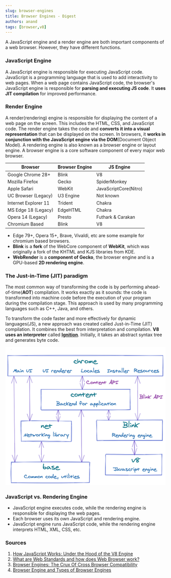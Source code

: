```yaml
---
slug: browser-engines
title: Browser Engines - Digest
authors: anand
tags: [browser,v8]
---
```


A JavaScript engine and a render engine are both important components of a web browser. However, they have different functions.

### JavaScript Engine

A JavaScript engine is responsible for executing JavaScript code. JavaScript is a programming language that is used to add interactivity to web pages. When a web page contains JavaScript code, the browser's JavaScript engine is responsible for **parsing and executing JS code**. It **uses JIT compilation** for improved performance.

### Render Engine

A render(rendering) engine is responsible for displaying the content of a web page on the screen. This includes the HTML, CSS, and JavaScript code. The render engine takes the code and **converts it into a visual representation** that can be displayed on the screen. In browsers, it **works in conjunction with the JavaScript engine via the DOM**(Document Object Model). A rendering engine is also known as a browser engine or layout engine. A browser engine is a core software component of every major web browser.

<!--truncate-->

| **Browser**          | **Browser Engine** | **JS Engine**         |
|----------------------|--------------------|-----------------------|
| Google Chrome 28+    | Blink              | V8                    |
| Mozilla Firefox      | Gecko              | SpiderMonkey          |
| Apple Safari         | WebKit             | JavaScriptCore(Nitro) |
| UC Browser (Legacy)  | U3 Engine          | Not known             |
| Internet Explorer 11 | Trident            | Chakra                |
| MS Edge 18 (Legacy)  | EdgeHTML           | Chakra                |
| Opera 14 (Legacy)    | Presto             | Futhark & Carakan     |
| Chromium Based       | Blink              | V8                    |


* Edge 79+, Opera 15+, Brave, Vivaldi, etc are some example for chromium based browsers.
* **Blink** is a **fork** of the WebCore component of **WebKit**, which was originally a fork of the KHTML and KJS libraries from KDE.
* **WebRender** is a **component of Gecko**, the browser engine and is a GPU-based **2D rendering engine**.

### The Just-in-Time (JIT) paradigm

The most common way of transforming the code is by performing ahead-of-time(**AOT**) compilation. It works exactly as it sounds: the code is transformed into machine code before the execution of your program during the compilation stage. This approach is used by many programming languages such as C++, Java, and others.

To transform the code faster and more effectively for dynamic languages(JS), a new approach was created called Just-in-Time (JIT) compilation. It combines the best from interpretation and compilation. **V8 uses an interpreter** called [**Ignition**](https://github.com/v8/v8/blob/master/src/interpreter/interpreter.h). Initially, it takes an abstract syntax tree and generates byte code.

![chicken or egg](./chromium-browser.png)

### JavaScript vs. Rendering Engine

* JavaScript engine executes code, while the rendering engine is responsible for displaying the web pages.
* Each browser uses its own JavaScript and rendering engine.
* JavaScript engine runs JavaScript code, while the rendering engine interprets HTML, XML, CSS, etc.

### Sources

1. [How JavaScript Works: Under the Hood of the V8 Engine](https://www.freecodecamp.org/news/javascript-under-the-hood-v8/)
2. [What are Web Standards and how does Web Browser work?](https://lyamkin.com/blog/what-are-web-standards-and-how-does-web-browser-work/)
3. [Browser Engines: The Crux Of Cross Browser Compatibility](https://www.lambdatest.com/blog/browser-engines-the-crux-of-cross-browser-compatibility/)
4. [Browser Engine and Types of Browser Engines](https://codinglap.com/browser-engine-and-types-of-browser-engines/)
